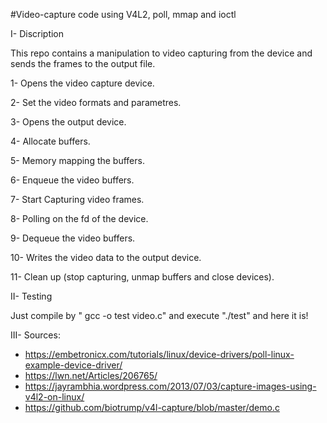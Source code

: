 #Video-capture code using V4L2, poll, mmap and ioctl

   I- Discription

This repo contains a manipulation to video capturing from the device 
and sends the frames to the output file.

1- Opens the video capture device.

2- Set the video formats and parametres.

3- Opens the output device.

4- Allocate buffers.

5- Memory mapping the buffers.

6- Enqueue the video buffers.

7- Start Capturing video frames.

8- Polling on the fd of the device.

9- Dequeue the video buffers.

10- Writes the video data to the output device.

11- Clean up (stop capturing, unmap buffers and close devices). 

   II- Testing

Just compile by " gcc -o test video.c" and execute "./test" and here it is!


III- Sources:

- https://embetronicx.com/tutorials/linux/device-drivers/poll-linux-example-device-driver/
- https://lwn.net/Articles/206765/
- https://jayrambhia.wordpress.com/2013/07/03/capture-images-using-v4l2-on-linux/
- https://github.com/biotrump/v4l-capture/blob/master/demo.c 
